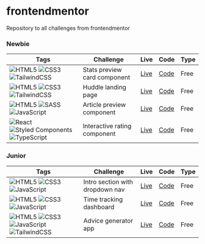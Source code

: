 # frontendmentor
Repository to all challenges from frontendmentor

### Newbie

| Tags  | Challenge | Live|  Code|  Type| 
| --- | -- |  -- | --  |  -- |
| ![HTML5](https://img.shields.io/badge/html5-%23E34F26.svg?style=for-the-badge&logo=html5&logoColor=white) ![CSS3](https://img.shields.io/badge/css3-%231572B6.svg?style=for-the-badge&logo=css3&logoColor=white) ![TailwindCSS](https://img.shields.io/badge/tailwindcss-%2338B2AC.svg?style=for-the-badge&logo=tailwind-css&logoColor=white)      |  Stats preview card component | [Live](https://melodious-faloodeh-419bd4.netlify.app/) | [Code](https://github.com/acamposlucas/frontendmentor/tree/main/stats-preview-card-component-main) |Free|
| ![HTML5](https://img.shields.io/badge/html5-%23E34F26.svg?style=for-the-badge&logo=html5&logoColor=white) ![CSS3](https://img.shields.io/badge/css3-%231572B6.svg?style=for-the-badge&logo=css3&logoColor=white) ![TailwindCSS](https://img.shields.io/badge/tailwindcss-%2338B2AC.svg?style=for-the-badge&logo=tailwind-css&logoColor=white)  | Huddle landing page |  [Live](https://frontendmentor-silk.vercel.app/) | [Code](https://github.com/acamposlucas/frontendmentor/tree/main/huddle-landing-page-with-single-introductory-section-master)  |  Free |
| ![HTML5](https://img.shields.io/badge/html5-%23E34F26.svg?style=for-the-badge&logo=html5&logoColor=white) ![SASS](https://img.shields.io/badge/SASS-hotpink.svg?style=for-the-badge&logo=SASS&logoColor=white) ![JavaScript](https://img.shields.io/badge/javascript-%23323330.svg?style=for-the-badge&logo=javascript&logoColor=%23F7DF1E) | Article preview component | [Live](https://article-preview-component-gamma-three.vercel.app/) | [Code](https://github.com/acamposlucas/frontendmentor/tree/main/article-preview-component-master)  |  Free |
| ![React](https://img.shields.io/badge/react-%2320232a.svg?style=for-the-badge&logo=react&logoColor=%2361DAFB) ![Styled Components](https://img.shields.io/badge/styled--components-DB7093?style=for-the-badge&logo=styled-components&logoColor=white) ![TypeScript](https://img.shields.io/badge/typescript-%23007ACC.svg?style=for-the-badge&logo=typescript&logoColor=white) | Interactive rating component |  [Live](https://interactive-rating-component-chi-flame.vercel.app/) | [Code](https://github.com/acamposlucas/interactive-rating-component)  |  Free |



### Junior

| Tags  | Challenge | Live|  Code|  Type| 
| --- | -- |  -- | --  |  -- |
| ![HTML5](https://img.shields.io/badge/html5-%23E34F26.svg?style=for-the-badge&logo=html5&logoColor=white) ![CSS3](https://img.shields.io/badge/css3-%231572B6.svg?style=for-the-badge&logo=css3&logoColor=white) ![JavaScript](https://img.shields.io/badge/javascript-%23323330.svg?style=for-the-badge&logo=javascript&logoColor=%23F7DF1E) | Intro section with dropdown nav | [Live](https://intro-dropdown-navigation.vercel.app/) | [Code](https://github.com/acamposlucas/intro-section-with-dropdown-navigation-main)  |  Free |
| ![HTML5](https://img.shields.io/badge/html5-%23E34F26.svg?style=for-the-badge&logo=html5&logoColor=white) ![CSS3](https://img.shields.io/badge/css3-%231572B6.svg?style=for-the-badge&logo=css3&logoColor=white) ![JavaScript](https://img.shields.io/badge/javascript-%23323330.svg?style=for-the-badge&logo=javascript&logoColor=%23F7DF1E) | Time tracking dashboard | [Live](https://time-tracking-dashboard-three-sand.vercel.app/) | [Code](https://github.com/acamposlucas/time-tracking-dashboard)  |  Free |
| ![HTML5](https://img.shields.io/badge/html5-%23E34F26.svg?style=for-the-badge&logo=html5&logoColor=white) ![CSS3](https://img.shields.io/badge/css3-%231572B6.svg?style=for-the-badge&logo=css3&logoColor=white) ![JavaScript](https://img.shields.io/badge/javascript-%23323330.svg?style=for-the-badge&logo=javascript&logoColor=%23F7DF1E) ![TailwindCSS](https://img.shields.io/badge/tailwindcss-%2338B2AC.svg?style=for-the-badge&logo=tailwind-css&logoColor=white) | Advice generator app |  [Live](https://deluxe-pithivier-bd0069.netlify.app/) | [Code](https://github.com/acamposlucas/frontendmentor/tree/main/advice-generator-app-main)  |  Free |
